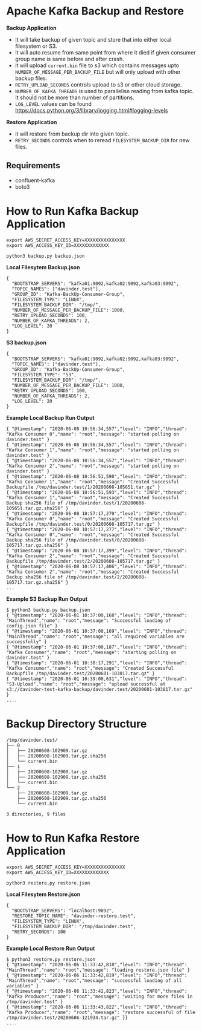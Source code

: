 # Apache Kafka Backup and Restore
**Backup Application**
* It will take backup of given topic and store that into either local filesystem or S3.
* It will auto resume from same point from where it died if given consumer group name is same before and after crash.
* it will upload `current.bin` file to s3 which contains messages upto `NUMBER_OF_MESSAGE_PER_BACKUP_FILE`
but will only upload with other backup files.
* `RETRY_UPLOAD_SECONDS` controls upload to s3 or other cloud storage.
* `NUMBER_OF_KAFKA_THREADS` is used to parallelise reading from kafka topic.
It should not be more than number of partitions.
* `LOG_LEVEL` values can be found https://docs.python.org/3/library/logging.html#logging-levels


**Restore Application**
* it will restore from backup dir into given topic.
* `RETRY_SECONDS` controls when to reread `FILESYSTEM_BACKUP_DIR` for new files.

## Requirements
* confluent-kafka
* boto3

# How to Run Kafka Backup Application
```
export AWS_SECRET_ACCESS_KEY=XXXXXXXXXXXXXXX
export AWS_ACCESS_KEY_ID=XXXXXXXXXXXXX

python3 backup.py backup.json
```

**Local Filesytem Backup.json**
```
{
  "BOOTSTRAP_SERVERS": "kafka01:9092,kafka02:9092,kafka03:9092",
  "TOPIC_NAMES": ["davinder.test"],
  "GROUP_ID": "Kafka-BackUp-Consumer-Group",
  "FILESYSTEM_TYPE": "LINUX",
  "FILESYSTEM_BACKUP_DIR": "/tmp/",
  "NUMBER_OF_MESSAGE_PER_BACKUP_FILE": 1000,
  "RETRY_UPLOAD_SECONDS": 100,
  "NUMBER_OF_KAFKA_THREADS": 2,
  "LOG_LEVEL": 20
}
```

**S3 backup.json**
```
{
  "BOOTSTRAP_SERVERS": "kafka01:9092,kafka02:9092,kafka03:9092",
  "TOPIC_NAMES": ["davinder.test"],
  "GROUP_ID": "Kafka-BackUp-Consumer-Group",
  "FILESYSTEM_TYPE": "S3",
  "FILESYSTEM_BACKUP_DIR": "/tmp/",
  "NUMBER_OF_MESSAGE_PER_BACKUP_FILE": 1000,
  "RETRY_UPLOAD_SECONDS": 100,
  "NUMBER_OF_KAFKA_THREADS": 2,
  "LOG_LEVEL": 20
}
```
**Example Local Backup Run Output**
```
{ "@timestamp": "2020-06-08 10:56:34,557","level": "INFO","thread": "Kafka Consumer 0","name": "root","message": "started polling on davinder.test" }
{ "@timestamp": "2020-06-08 10:56:34,557","level": "INFO","thread": "Kafka Consumer 1","name": "root","message": "started polling on davinder.test" }
{ "@timestamp": "2020-06-08 10:56:34,557","level": "INFO","thread": "Kafka Consumer 2","name": "root","message": "started polling on davinder.test" }
{ "@timestamp": "2020-06-08 10:56:51,590","level": "INFO","thread": "Kafka Consumer 1","name": "root","message": "Created Successful Backupfile /tmp/davinder.test/1/20200608-105651.tar.gz" }
{ "@timestamp": "2020-06-08 10:56:51,593","level": "INFO","thread": "Kafka Consumer 1","name": "root","message": "Created Successful Backup sha256 file of /tmp/davinder.test/1/20200608-105651.tar.gz.sha256" }
{ "@timestamp": "2020-06-08 10:57:17,270","level": "INFO","thread": "Kafka Consumer 0","name": "root","message": "Created Successful Backupfile /tmp/davinder.test/0/20200608-105717.tar.gz" }
{ "@timestamp": "2020-06-08 10:57:17,277","level": "INFO","thread": "Kafka Consumer 0","name": "root","message": "Created Successful Backup sha256 file of /tmp/davinder.test/0/20200608-105717.tar.gz.sha256" }
{ "@timestamp": "2020-06-08 10:57:17,399","level": "INFO","thread": "Kafka Consumer 2","name": "root","message": "Created Successful Backupfile /tmp/davinder.test/2/20200608-105717.tar.gz" }
{ "@timestamp": "2020-06-08 10:57:17,406","level": "INFO","thread": "Kafka Consumer 2","name": "root","message": "Created Successful Backup sha256 file of /tmp/davinder.test/2/20200608-105717.tar.gz.sha256" }
...
```
**Example S3 Backup Run Output**
```
$ python3 backup.py backup.json
{ "@timestamp": "2020-06-01 10:37:00,168","level": "INFO","thread": "MainThread","name": "root","message": "Successful loading of config.json file" }
{ "@timestamp": "2020-06-01 10:37:00,169","level": "INFO","thread": "MainThread","name": "root","message": "all required variables are successfully" }
{ "@timestamp": "2020-06-01 10:37:00,187","level": "INFO","thread": "Kafka Consumer","name": "root","message": "starting polling on davinder.test" }
{ "@timestamp": "2020-06-01 10:38:17,291","level": "INFO","thread": "Kafka Consumer","name": "root","message": "Created Successful Backupfile /tmp/davinder.test/20200601-103817.tar.gz" }
{ "@timestamp": "2020-06-01 10:39:00,631","level": "INFO","thread": "S3-Upload","name": "root","message": "upload successful at s3://davinder-test-kafka-backup/davinder.test/20200601-103817.tar.gz" }
....
```

# Backup Directory Structure
```
/tmp/davinder.test/
├── 0
│   ├── 20200608-102909.tar.gz
│   ├── 20200608-102909.tar.gz.sha256
│   └── current.bin
├── 1
│   ├── 20200608-102909.tar.gz
│   ├── 20200608-102909.tar.gz.sha256
│   └── current.bin
└── 2
    ├── 20200608-102909.tar.gz
    ├── 20200608-102909.tar.gz.sha256
    └── current.bin

3 directories, 9 files
```

# How to Run Kafka Restore Application
```
export AWS_SECRET_ACCESS_KEY=XXXXXXXXXXXXXXX
export AWS_ACCESS_KEY_ID=XXXXXXXXXXXXX

python3 restore.py restore.json
```

**Local Filesytem Restore.json**
```
{
  "BOOTSTRAP_SERVERS": "localhost:9092",
  "RESTORE_TOPIC_NAME": "davinder-restore.test",
  "FILESYSTEM_TYPE": "LINUX",
  "FILESYSTEM_BACKUP_DIR": "/tmp/davinder.test",
  "RETRY_SECONDS": 100
}
```

**Example Local Restore Run Output**
```
$ python3 restore.py restore.json
{ "@timestamp": "2020-06-06 11:33:42,818","level": "INFO","thread": "MainThread","name": "root","message": "loading restore.json file" }
{ "@timestamp": "2020-06-06 11:33:42,819","level": "INFO","thread": "MainThread","name": "root","message": "successful loading of all variables" }
{ "@timestamp": "2020-06-06 11:33:42,823","level": "INFO","thread": "Kafka Producer","name": "root","message": "waiting for more files in /tmp/davinder.test" }
{ "@timestamp": "2020-06-06 11:33:43,822","level": "INFO","thread": "Kafka Producer","name": "root","message": "restore successful of file /tmp/davinder.test/20200606-121934.tar.gz" }}
....
```
